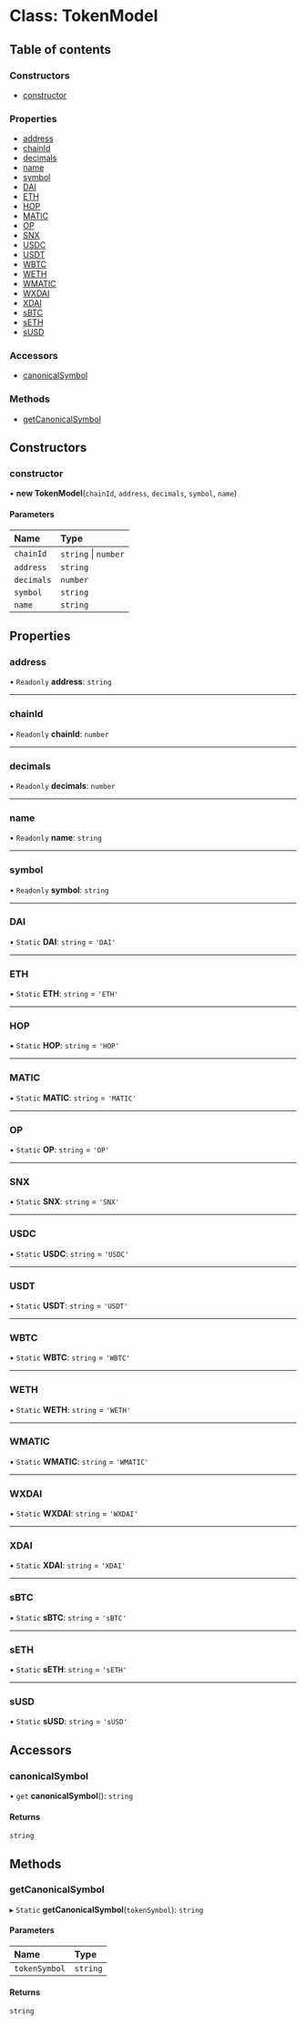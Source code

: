 # Class: TokenModel

## Table of contents

### Constructors

- [constructor](TokenModel.md#constructor)

### Properties

- [address](TokenModel.md#address)
- [chainId](TokenModel.md#chainid)
- [decimals](TokenModel.md#decimals)
- [name](TokenModel.md#name)
- [symbol](TokenModel.md#symbol)
- [DAI](TokenModel.md#dai)
- [ETH](TokenModel.md#eth)
- [HOP](TokenModel.md#hop)
- [MATIC](TokenModel.md#matic)
- [OP](TokenModel.md#op)
- [SNX](TokenModel.md#snx)
- [USDC](TokenModel.md#usdc)
- [USDT](TokenModel.md#usdt)
- [WBTC](TokenModel.md#wbtc)
- [WETH](TokenModel.md#weth)
- [WMATIC](TokenModel.md#wmatic)
- [WXDAI](TokenModel.md#wxdai)
- [XDAI](TokenModel.md#xdai)
- [sBTC](TokenModel.md#sbtc)
- [sETH](TokenModel.md#seth)
- [sUSD](TokenModel.md#susd)

### Accessors

- [canonicalSymbol](TokenModel.md#canonicalsymbol)

### Methods

- [getCanonicalSymbol](TokenModel.md#getcanonicalsymbol)

## Constructors

### <a id="constructor" name="constructor"></a> constructor

• **new TokenModel**(`chainId`, `address`, `decimals`, `symbol`, `name`)

#### Parameters

| Name | Type |
| :------ | :------ |
| `chainId` | `string` \| `number` |
| `address` | `string` |
| `decimals` | `number` |
| `symbol` | `string` |
| `name` | `string` |

## Properties

### <a id="address" name="address"></a> address

• `Readonly` **address**: `string`

___

### <a id="chainid" name="chainid"></a> chainId

• `Readonly` **chainId**: `number`

___

### <a id="decimals" name="decimals"></a> decimals

• `Readonly` **decimals**: `number`

___

### <a id="name" name="name"></a> name

• `Readonly` **name**: `string`

___

### <a id="symbol" name="symbol"></a> symbol

• `Readonly` **symbol**: `string`

___

### <a id="dai" name="dai"></a> DAI

▪ `Static` **DAI**: `string` = `'DAI'`

___

### <a id="eth" name="eth"></a> ETH

▪ `Static` **ETH**: `string` = `'ETH'`

___

### <a id="hop" name="hop"></a> HOP

▪ `Static` **HOP**: `string` = `'HOP'`

___

### <a id="matic" name="matic"></a> MATIC

▪ `Static` **MATIC**: `string` = `'MATIC'`

___

### <a id="op" name="op"></a> OP

▪ `Static` **OP**: `string` = `'OP'`

___

### <a id="snx" name="snx"></a> SNX

▪ `Static` **SNX**: `string` = `'SNX'`

___

### <a id="usdc" name="usdc"></a> USDC

▪ `Static` **USDC**: `string` = `'USDC'`

___

### <a id="usdt" name="usdt"></a> USDT

▪ `Static` **USDT**: `string` = `'USDT'`

___

### <a id="wbtc" name="wbtc"></a> WBTC

▪ `Static` **WBTC**: `string` = `'WBTC'`

___

### <a id="weth" name="weth"></a> WETH

▪ `Static` **WETH**: `string` = `'WETH'`

___

### <a id="wmatic" name="wmatic"></a> WMATIC

▪ `Static` **WMATIC**: `string` = `'WMATIC'`

___

### <a id="wxdai" name="wxdai"></a> WXDAI

▪ `Static` **WXDAI**: `string` = `'WXDAI'`

___

### <a id="xdai" name="xdai"></a> XDAI

▪ `Static` **XDAI**: `string` = `'XDAI'`

___

### <a id="sbtc" name="sbtc"></a> sBTC

▪ `Static` **sBTC**: `string` = `'sBTC'`

___

### <a id="seth" name="seth"></a> sETH

▪ `Static` **sETH**: `string` = `'sETH'`

___

### <a id="susd" name="susd"></a> sUSD

▪ `Static` **sUSD**: `string` = `'sUSD'`

## Accessors

### <a id="canonicalsymbol" name="canonicalsymbol"></a> canonicalSymbol

• `get` **canonicalSymbol**(): `string`

#### Returns

`string`

## Methods

### <a id="getcanonicalsymbol" name="getcanonicalsymbol"></a> getCanonicalSymbol

▸ `Static` **getCanonicalSymbol**(`tokenSymbol`): `string`

#### Parameters

| Name | Type |
| :------ | :------ |
| `tokenSymbol` | `string` |

#### Returns

`string`
